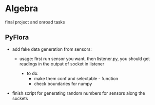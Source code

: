 # Algebra

final project and onroad tasks

## PyFlora

- add fake data generation from sensors:
    - usage: first run sensor you want, then listener.py, you should get readings in the output of socket in listener
    
    
        - to do: 
            - make them conf and selectable - function
            - check boundaries for numpy 
        

- finish script for generating random numbers for sensors along the sockets
